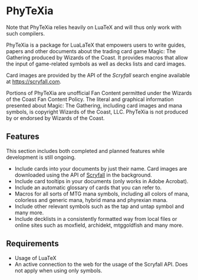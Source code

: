 # PhyTeXia

Note that PhyTeXia relies heavily on LuaTeX and will thus only work with such compilers.

PhyTeXia is a package for LuaLaTeX that empowers users to write guides, papers and other documents about the trading card game Magic: The Gathering produced by Wizards of the Coast.
It provides macros that allow the input of game-related symbols as well as decks lists and card images.

Card images are provided by the API of the *Scryfall* search engine available at https://scryfall.com.

Portions of PhyTeXia are unofficial Fan Content permitted under the Wizards of the Coast Fan Content Policy.
The literal and graphical information presented about Magic: The Gathering, including card images and mana symbols, is copyright Wizards of the Coast, LLC.
PhyTeXia is not produced by or endorsed by Wizards of the Coast.

## Features
This section includes both completed and planned features while development is still ongoing.
- Include cards into your documents by just their name. Card images are downloaded using the API of [Scryfall](scyfall.com) in the background.
- Include card tooltips in your documents (only works in Adobe Acrobat).
- Include an automatic glossary of cards that you can refer to.
- Macros for all sorts of MTG mana symbols, including all colors of mana, colorless and generic mana, hybrid mana and phyrexian mana.
- Include other relevant symbols such as the tap and untap symbol and many more.
- Include decklists in a consistently formatted way from local files or online sites such as moxfield, archidekt, mtggoldfish and many more.

## Requirements
- Usage of LuaTeX
- An active connection to the web for the usage of the Scryfall API. Does not apply when using only symbols.
